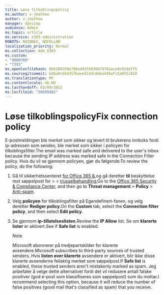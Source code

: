 ```yaml
---
title: Løse tilkoblingspolicy
ms.author: v-jmathew
author: v-jmathew
manager: dansimp
audience: Admin
ms.topic: article
ms.service: o365-administration
ROBOTS: NOINDEX, NOFOLLOW
localization_priority: Normal
ms.collection: Adm_O365
ms.custom:
- "9000760"
- "7391"
ms.openlocfilehash: 0b6286350e706e493f6d30b7978aacedc02daff5
ms.sourcegitcommit: bd6a9cb5d357baee5134c0dea430afc2a035c810
ms.translationtype: MT
ms.contentlocale: nb-NO
ms.lasthandoff: 03/09/2021
ms.locfileid: "50695882"
---
```

# <a name="fix-connection-policy"></a><span data-ttu-id="1d372-102">Løse tilkoblingspolicy</span><span class="sxs-lookup"><span data-stu-id="1d372-102">Fix connection policy</span></span>

<span data-ttu-id="1d372-103">E-postmeldingen ble merket som sikker og levert til brukerens innboks fordi ip-adressen som sendes, ble merket som sikker i policyen for tilkoblingsfilter.</span><span class="sxs-lookup"><span data-stu-id="1d372-103">The email was marked safe and delivered to the user's inbox because the sending IP address was marked safe in the Connection Filter policy.</span></span> <span data-ttu-id="1d372-104">Hvis du vil se gjennom policyen, gjør du følgende:</span><span class="sxs-lookup"><span data-stu-id="1d372-104">To review the policy, do the following:</span></span>

1. <span data-ttu-id="1d372-105">Gå til sikkerhetssenteret [for Office 365 &,](https://go.microsoft.com/fwlink/p/?linkid=2077143)og gå deretter **til** beskyttelse mot søppelpost for  >    >  [trusselbehandling.](https://go.microsoft.com/fwlink/?linkid=2101518)</span><span class="sxs-lookup"><span data-stu-id="1d372-105">Go to the [Office 365 Security & Compliance Center](https://go.microsoft.com/fwlink/p/?linkid=2077143), and then go to **Threat management** > **Policy** > [Anti-spam](https://go.microsoft.com/fwlink/?linkid=2101518).</span></span>
2. <span data-ttu-id="1d372-106">Velg **policyen** for tilkoblingsfilter på Egendefinert-fanen, og velg deretter **Rediger policy.**</span><span class="sxs-lookup"><span data-stu-id="1d372-106">On the **Custom** tab, select the **Connection filter policy**, and then select **Edit policy**.</span></span>
3. <span data-ttu-id="1d372-107">Se gjennom **ip-tillatelseslisten.**</span><span class="sxs-lookup"><span data-stu-id="1d372-107">Review the **IP Allow** list.</span></span> <span data-ttu-id="1d372-108">Se om **klarerte lister** er aktivert.</span><span class="sxs-lookup"><span data-stu-id="1d372-108">See if **Safe list** is enabled.</span></span>

    > [!NOTE]
    > <span data-ttu-id="1d372-109">Microsoft abonnerer på tredjepartskilder for klarerte avsendere.</span><span class="sxs-lookup"><span data-stu-id="1d372-109">Microsoft subscribes to third-party sources of trusted senders.</span></span> <span data-ttu-id="1d372-110">Hvis **listen over klarerte** avsendere er aktivert, blir ikke disse klarerte avsenderne feilaktig merket som søppelpost.</span><span class="sxs-lookup"><span data-stu-id="1d372-110">If **Safe list** is enabled, these trusted senders aren't mistakenly marked as spam.</span></span> <span data-ttu-id="1d372-111">Jeg anbefaler å velge dette alternativet fordi det vil redusere antall falske positiver (god e-post som klassifiseres som søppelpost) som du mottar.</span><span class="sxs-lookup"><span data-stu-id="1d372-111">I recommend selecting this option, because it will reduce the number of false positives (good mail that's classified as spam) that you receive.</span></span>
